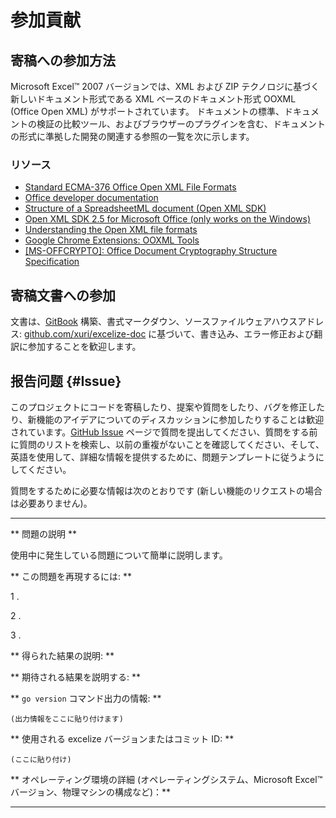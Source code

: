 # 参加貢献

## 寄稿への参加方法

Microsoft Excel&trade; 2007 バージョンでは、XML および ZIP テクノロジに基づく新しいドキュメント形式である XML ベースのドキュメント形式 OOXML (Office Open XML) がサポートされています。 ドキュメントの標準、ドキュメントの検証の比較ツール、およびブラウザーのプラグインを含む、ドキュメントの形式に準拠した開発の関連する参照の一覧を次に示します。

### リソース

* [Standard ECMA-376 Office Open XML File Formats](http://www.ecma-international.org/publications/standards/Ecma-376.htm)
* [Office developer documentation](https://developer.microsoft.com/en-us/office/docs)
* [Structure of a SpreadsheetML document (Open XML SDK)](https://docs.microsoft.com/en-us/office/open-xml/structure-of-a-spreadsheetml-document)
* [Open XML SDK 2.5 for Microsoft Office (only works on the Windows)](https://www.microsoft.com/en-us/download/details.aspx?id=30425)
* [Understanding the Open XML file formats](https://docs.microsoft.com/en-us/office/open-xml/understanding-the-open-xml-file-formats)
* [Google Chrome Extensions: OOXML Tools](https://chrome.google.com/webstore/detail/ooxml-tools/bjmmjfdegplhkefakjkccocjanekbapn)
* [[MS-OFFCRYPTO]: Office Document Cryptography Structure Specification](https://docs.microsoft.com/en-us/openspecs/office_file_formats/ms-offcrypto/3c34d72a-1a61-4b52-a893-196f9157f083)

## 寄稿文書への参加

文書は、[GitBook](https://www.gitbook.com) 構築、書式マークダウン、ソースファイルウェアハウスアドレス: [github.com/xuri/excelize-doc](https://github.com/xuri/excelize-doc) に基づいて、書き込み、エラー修正および翻訳に参加することを歓迎します。

## 报告问题 {#Issue}

このプロジェクトにコードを寄稿したり、提案や質問をしたり、バグを修正したり、新機能のアイデアについてのディスカッションに参加したりすることは歓迎されています。[GitHub Issue](https://github.com/360EntSecGroup-Skylar/excelize/issues) ページで質問を提出してください、質問をする前に質問のリストを検索し、以前の重複がないことを確認してください、そして、英語を使用して、詳細な情報を提供するために、問題テンプレートに従うようにしてください。

質問をするために必要な情報は次のとおりです (新しい機能のリクエストの場合は必要ありません)。

---

** 問題の説明 **

使用中に発生している問題について簡単に説明します。

** この問題を再現するには: **

1 .

2 .

3 .

** 得られた結果の説明: **

** 期待される結果を説明する: **

** `go version` コマンド出力の情報: **

```text
(出力情報をここに貼り付けます)
```

** 使用される excelize バージョンまたはコミット ID: **

```text
(ここに貼り付け)
```

** オペレーティング環境の詳細 (オペレーティングシステム、Microsoft Excel&trade; バージョン、物理マシンの構成など)：**

---
